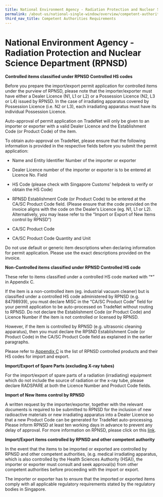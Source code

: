 ```yaml
---
title: National Environment Agency - Radiation Protection and Nuclear Science Department (RPNSD)
permalink: /about-us/national-single-window/overview/competent-authorities-requirements/national-environment-agency---radiation-protection-and-nuclear-science-department-rpnsd
third_nav_title: Competent Authorities Requirements
---
```



# National Environment Agency - Radiation Protection and Nuclear Science Department (RPNSD)

**Controlled items classified under RPNSD Controlled HS codes**

Before you prepare the import/export permit application for controlled items under the purview of RPNSD, please note that the importer/exporter must have either a Dealer Licence (N1, L1 or L2) or a Possession Licence (N2, L3 or L4) issued by RPNSD. In the case of irradiating apparatus covered by Possession Licence (i.e. N2 or L3), each irradiating apparatus must have its individual Possession Licence.

Auto-approval of permit application on TradeNet will only be given to an importer or exporter with a valid Dealer Licence and the Establishment Code (or Product Code) of the item.

To obtain auto-approval on TradeNet, please ensure that the following information is provided in the respective fields before you submit the permit application:

-   Name and Entity Identifier Number of the importer or exporter
    
-   Dealer Licence number of the importer or exporter is to be entered at Licence No. Field
    
-   HS Code (please check with Singapore Customs’ helpdesk to verify or obtain the HS Code)
    
-   RPNSD Establishment Code (or Product Code) to be entered at the CA/SC Product Code field. (Please ensure that the code provided on the invoice aligns with the code on the Dealer’s Licence (eg. N1, L1 or L2). Alternatively, you may lease refer to the “Import or Export of New Items control by RPNSD”)
    
-   CA/SC Product Code
    
-   CA/SC Product Code Quantity and Unit
    

Do not use default or generic item descriptions when declaring information for permit application. Please use the exact descriptions provided on the invoice.

**Non-Controlled items classified under RPNSD Controlled HS code**

These refer to items classified under a controlled HS code marked with “*” in Appendix C.  
  
If the item is a non-controlled item (eg. industrial vacuum cleaner) but is classified under a controlled HS code administered by RPNSD (e.g. 84798939), you must declare MISC in the “CA/SC Product Code” field for your permit application to be auto-processed on TradeNet without routing to RPNSD. Do not declare the Establishment Code (or Product Code) and Licence Number if the item is not controlled or licensed by RPNSD.

However, if the item is controlled by RPNSD (e.g. ultrasonic cleaning apparatus), then you must declare the RPSND Establishment Code (or Product Code) in the CA/SC Product Code field as explained in the earlier paragraphs.

Please refer to  [Appendix C](/documents/about-us/appendix-c-items-under-import-export-control.pdf) is the list of RPNSD controlled products and their HS codes for import and export.

**Import/Export of Spare Parts (excluding X-ray tubes)**

For the import/export of spare parts of a radiation (irradiating) equipment which do not include the source of radiation or the x-ray tube, please declare RADSPARE at both the Licence Number and Product Code fields.

**Import of New Items control by RPNSD**

A written request by the importer/exporter, together with the relevant documents is required to be submitted to RPNSD for the inclusion of new radioactive materials or new irradiating apparatus into a Dealer Licence so that a new Product Code can be generated for TradeNet auto-processing. Please inform RPNSD at least ten working days in advance to prevent any delay of approval. For more information on RPNSD, please click on this  [link](http://www.nea.gov.sg/anti-pollution-radiation-protection/radiation-protection).

**Import/Export items controlled by RPNSD and other competent authority**

In the event that the items to be imported or exported are controlled by RPNSD and other competent authorities, (e.g. medical irradiating apparatus, which is also controlled by the Health Sciences Authority (HSA)), the importer or exporter must consult and seek approval(s) from other competent authorities before proceeding with the import or export.

The importer or exporter has to ensure that the imported or exported items comply with all applicable regulatory requirements stated by the regulatory bodies in Singapore.
